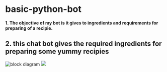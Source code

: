 # basic-python-bot
<b>1. The objective of my bot is it gives to ingredients and requirements for preparing of a recipie.</b>
<h2>2. this chat bot gives the required ingredients for preparing some yummy recipies</h2>
<img src="file:///C:/Users/Shaik%20Farid/Desktop/git.jpeg" alt="block diagram"/img>
<img src="C:\Users\Shaik Farid\Documents\web development\web dev practice\images\car.JPEG"></img>
